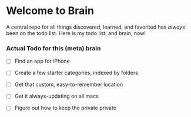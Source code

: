 # Welcome to Brain

A central repo for all things discovered, learned, and favorited has _always_ been on the todo list. Here is my todo list, and brain, now!

### Actual Todo for this \(meta\) brain

* [ ] Find an app for iPhone
* [ ] Create a few starter categories, indexed by folders
* [ ] Get that custom, easy-to-remember location
* [ ] Get it always-updating on all macs
* [ ] Figure out how to keep the private private


